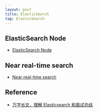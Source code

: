 ```yaml
---
layout: post
title: ElasticSearch
tag: ElasticSearch
---
```


## ElasticSearch Node
* [ElasticSearch Node](https://www.elastic.co/guide/en/elasticsearch/reference/current/modules-node.html)

## Near real-time search
* [Near real-time search](https://www.elastic.co/guide/en/elasticsearch/reference/current/near-real-time.html)


## Reference
* [万字长文，理解 Elasticsearch 和面试总结](https://cloud.tencent.com/developer/article/1750615)